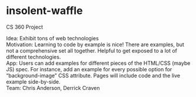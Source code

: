 # insolent-waffle
CS 360 Project


Idea: Exhibit tons of web technologies<br>
Motivation: Learning to code by example is nice! There are examples, but not a comprehensive set all together. Helpful to get exposed to a lot of different technologies.<br>
App: Users can add examples for different pieces of the HTML/CSS (maybe JS) spec. For instance, add an example for every possible option for “background-image” CSS attribute. Pages will include code and the live example side-by-side.<br>
Team: Chris Anderson, Derrick Craven
